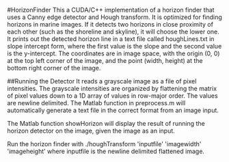 #HorizonFinder
This a CUDA/C++ implementation of a horizon finder that uses a Canny edge detector and Hough transform. It is optimized for finding horizons in marine images. If it detects two horizons in close proximity of each other (such as the shoreline and skyline), it will choose the lower one. It prints out the detected horizon line in a text file called houghLines.txt in slope intercept form, where the first value is the slope and the second value is the y-intercept. The coordinates are in image space, with the origin (0, 0) at the top left corner of the image, and the point (width, height) at the bottom right corner of the image.


##Running the Detector
It reads a grayscale image as a file of pixel intensities. The grayscale intensities are organized by flattening the matrix of pixel values down to a 1D array of values in row-major order. The values are newline delimited. The Matlab function in preprocess.m will automatically generate a text file in the correct format from an image input.

The Matlab function showHorizon will display the result of running the horizon detector on the image, given the image as an input.

Run the horizon finder with ./houghTransform 'inputfile' 'imagewidth' 'imageheight'
where inputfile is the newline delimited flattened image.
